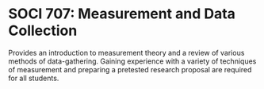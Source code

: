 # SOCI 707: Measurement and Data Collection

Provides an introduction to measurement theory and a review of various methods of data-gathering. Gaining experience with a variety of techniques of measurement and preparing a pretested research proposal are required for all students.